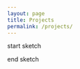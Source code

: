 ```yaml
---
layout: page
title: Projects
permalink: /projects/
---
```


<p> start sketch </p>
<div id="sketch-holder">
<p> end sketch </p>

</div>